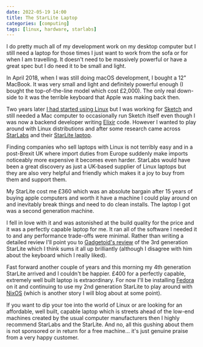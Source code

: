 ```yaml
---
date: 2022-05-19 14:00
title: The StarLite Laptop
categories: [computing]
tags: [linux, hardware, starlabs]
---
```


I do pretty much all of my development work on my desktop computer but I still need a laptop for those times I just want to work from the sofa or for when I am travelling. It doesn't need to be massively powerful or have a great spec but I do need it to be small and light.

In April 2018, when I was still doing macOS development, I bought a 12" MacBook. It was very small and light and definitely powerful enough (I bought the top-of-the-line model which cost £2,000). The only real down-side to it was the terrible keyboard that Apple was making back then.

Two years later [I had started using Linux](2020-01-19-the-year-of-linux-on-my-desktop) but I was working for [Sketch](https://www.sketch.com/) and still needed a Mac computer to occasionally run Sketch itself even though I was now a backend developer writing [Elixir](https://elixir-lang.org/) code. However I wanted to play around with Linux distributions and after some research came across [StarLabs](https://starlabs.systems) and their [StarLite laptop](https://starlabs.systems/pages/starlite).

Finding companies who sell laptops with Linux is not terribly easy and in a post-Brexit UK where import duties from Europe suddenly make imports noticeably more expensive it becomes even harder. StarLabs would have been a great discovery as just a UK-based supplier of Linux laptops but they are also very helpful and friendly which makes it a joy to buy from them and support them.

My StarLite cost me £360 which was an absolute bargain after 15 years of buying apple computers and worth it have a machine I could play around on and inevitably break things and need to do clean installs. The laptop I got was a second generation machine.

I fell in love with it and was astonished at the build quality for the price and it was a perfectly capable laptop for me. It ran all of the software I needed it to and any performance trade-offs were minimal. Rather than writing a detailed review I'll point you to [Gadgetoid's review](https://www.gadgetoid.com/2020/12/23/star-labs-lite-mkiii-reviewed/) of the 3rd generation StarLite which I think sums it all up brilliantly (although I disagree with him about the keyboard which I really liked).

Fast forward another couple of years and this morning my 4th generation StarLite arrived and I couldn't be happier. £400 for a perfectly capable, extremely well built laptop is extraordinary. For now I'll be installing [Fedora](https://getfedora.org/) on it and continuing to use my 2nd generation StarLite to play around with [NixOS](https://nixos.org/) (which is another story I will blog about at some point).

If you want to dip your toe into the world of Linux or are looking for an affordable, well built, capable laptop which is streets ahead of the low-end machines created by the usual computer manufacturers then I highly recommend StarLabs and the StarLite. And no, all this gushing about them is not sponsored or in return for a free machine... it's just genuine praise from a very happy customer.
